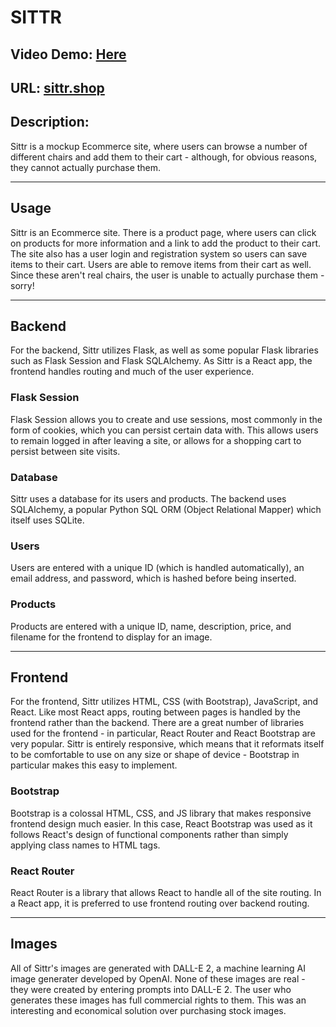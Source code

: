 # SITTR
## Video Demo: [Here](https://youtu.be/L8nH3I7WuDc)
## URL: [sittr.shop](http://www.sittr.shop)
## Description:

Sittr is a mockup Ecommerce site, where users can browse a number of different chairs and add them to their cart - although, for obvious reasons, they cannot actually purchase them.

---

## Usage

Sittr is an Ecommerce site. There is a product page, where users can click on products for more information and a link to add the product to their cart. The site also has a user login and registration system so users can save items to their cart. Users are able to remove items from their cart as well. Since these aren't real chairs, the user is unable to actually purchase them - sorry!

---

## Backend

For the backend, Sittr utilizes Flask, as well as some popular Flask libraries such as Flask Session and Flask SQLAlchemy. As Sittr is a React app, the frontend handles routing and much of the user experience.

### Flask Session

Flask Session allows you to create and use sessions, most commonly in the form of cookies, which you can persist certain data with. This allows users to remain logged in after leaving a site, or allows for a shopping cart to persist between site visits.

### Database

Sittr uses a database for its users and products. The backend uses SQLAlchemy, a popular Python SQL ORM (Object Relational Mapper) which itself uses SQLite.

### Users

Users are entered with a unique ID (which is handled automatically), an email address, and password, which is hashed before being inserted.

### Products

Products are entered with a unique ID, name, description, price, and filename for the frontend to display for an image.

---

## Frontend

For the frontend, Sittr utilizes HTML, CSS (with Bootstrap), JavaScript, and React. Like most React apps, routing between pages is handled by the frontend rather than the backend. There are a great number of libraries used for the frontend - in particular, React Router and React Bootstrap are very popular. Sittr is entirely responsive, which means that it reformats itself to be comfortable to use on any size or shape of device - Bootstrap in particular makes this easy to implement.

### Bootstrap

Bootstrap is a colossal HTML, CSS, and JS library that makes responsive frontend design much easier. In this case, React Bootstrap was used as it follows React's design of functional components rather than simply applying class names to HTML tags.

### React Router

React Router is a library that allows React to handle all of the site routing. In a React app, it is preferred to use frontend routing over backend routing.

---

## Images

All of Sittr's images are generated with DALL-E 2, a machine learning AI image generater developed by OpenAI. None of these images are real - they were created by entering prompts into DALL-E 2. The user who generates these images has full commercial rights to them. This was an interesting and economical solution over purchasing stock images.
